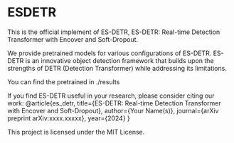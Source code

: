 # ESDETR
This is the official implement of ES-DETR, ES-DETR: Real-time Detection Transformer with Encover and Soft-Dropout.

We provide pretrained models for various configurations of ES-DETR. ES-DETR is an innovative object detection framework that builds upon the strengths of DETR (Detection Transformer) while addressing its limitations. 

You can find the pretrained in ./results

If you find ES-DETR useful in your research, please consider citing our work:
@article{es_detr,
  title={ES-DETR: Real-time Detection Transformer with Encover and Soft-Dropout},
  author={Your Name(s)},
  journal={arXiv preprint arXiv:xxxx.xxxxx},
  year={2024}
}

This project is licensed under the MIT License.
